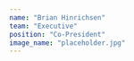```yaml
---
name: "Brian Hinrichsen"
team: "Executive"
position: "Co-President"
image_name: "placeholder.jpg"
---
```

